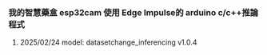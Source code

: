 ### 我的智慧藥盒 esp32cam 使用 Edge Impulse的 arduino c/c++推論程式
1. 2025/02/24 model: datasetchange_inferencing v1.0.4
